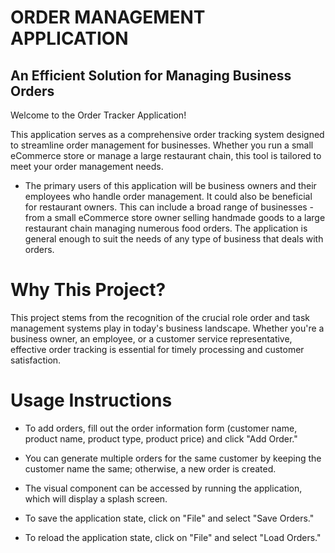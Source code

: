 # ORDER MANAGEMENT APPLICATION

## An Efficient Solution for Managing Business Orders

Welcome to the Order Tracker Application! 

This application serves as a comprehensive order tracking system designed to streamline order management for businesses. Whether you run a small eCommerce store or manage a large restaurant chain, this tool is tailored to meet your order management needs.


- The primary users of this application will be business owners and their employees who handle order management. It could also be beneficial for restaurant owners. This can include a broad range of businesses - from a small eCommerce store owner selling handmade goods to a large restaurant chain managing numerous food orders. The application is general enough to suit the needs of any type of business that deals with orders.


# Why This Project?
This project stems from the recognition of the crucial role order and task management systems play in today's business landscape. Whether you're a business owner, an employee, or a customer service representative, effective order tracking is essential for timely processing and customer satisfaction.


# Usage Instructions

- To add orders, fill out the order information form (customer name, product name, product type, product price) and click "Add Order."

- You can generate multiple orders for the same customer by keeping the customer name the same; otherwise, a new order is created.

- The visual component can be accessed by running the application, which will display a splash screen.

- To save the application state, click on "File" and select "Save Orders."

- To reload the application state, click on "File" and select "Load Orders."



